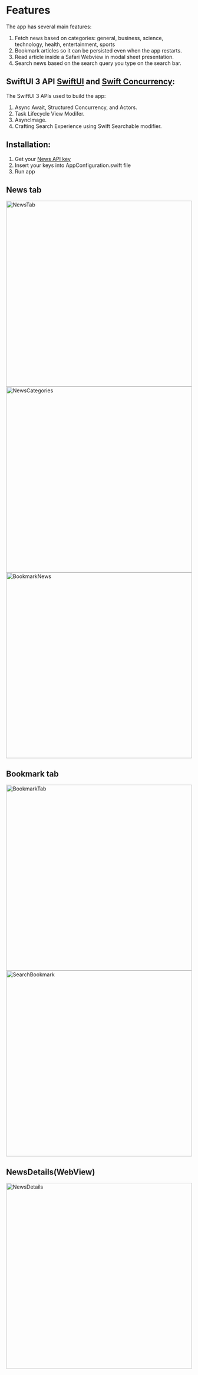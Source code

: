 # Features
The app has several main features:
1. Fetch news based on categories: general, business, science, technology, health, entertainment, sports
2. Bookmark articles so it can be persisted even when the app restarts.
3. Read article inside a Safari Webview in modal sheet presentation.
4. Search news based on the search query you type on the search bar.

## SwiftUI 3 API [SwiftUI](https://developer.apple.com/documentation/swiftui) and [Swift Concurrency](https://developer.apple.com/documentation/swift/concurrency/):
The SwiftUI 3 APIs used to build the app:
1. Async Await, Structured Concurrency, and Actors.
2. Task Lifecycle View Modifer.
3. AsyncImage.
7. Crafting Search Experience using Swift Searchable modifier.

## Installation:
1. Get your [News API key](https://newsapi.org)
2. Insert your keys into AppConfiguration.swift file
3. Run app
## News tab
<img src="https://github.com/anil291987/NewsApp/blob/main/Screenshots/NewsTab.png" alt="NewsTab" style="width:504px;"/><img src="https://github.com/anil291987/NewsApp/blob/main/Screenshots/NewsCategories.png" alt="NewsCategories" style="width:504px;"/><img src="https://github.com/anil291987/NewsApp/blob/main/Screenshots/BookmarkNews.png" alt="BookmarkNews" style="width:504px;"/>
## Bookmark tab
<img src="https://github.com/anil291987/NewsApp/blob/main/Screenshots/BookmarkTab.png" alt="BookmarkTab" style="width:504px;"/><img src="https://github.com/anil291987/NewsApp/blob/main/Screenshots/SearchBookmark.png" alt="SearchBookmark" style="width:504px;"/>
## NewsDetails(WebView)
<img src="https://github.com/anil291987/NewsApp/blob/main/Screenshots/NewsDetails.png" alt="NewsDetails" style="width:504px;"/>


